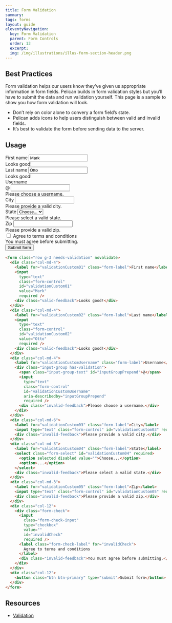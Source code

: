 ```yaml
---
title: Form Validation
summary:
tags: forms
layout: guide
eleventyNavigation:
  key: Form Validation
  parent: Form Controls
  order: 13
  excerpt:
  img: /img/illustrations/illus-form-section-header.png
---
```


## Best Practices

Form validation helps our users know they’ve given us appropriate information in form fields. Pelican builds in form validation styles but you’ll have to submit the data and run validation yourself. This page is a sample to show you how form validation will look.

- Don’t rely on color alone to convery a form field’s state.
- Pelican adds icons to help users distinguish between valid and invalid fields.
- It’s best to validate the form before sending data to the server.

## Usage

<form class="row g-3 needs-validation" novalidate>
  <div class="col-md-4">
    <label for="validationCustom01" class="form-label">First name</label>
    <input type="text" class="form-control" id="validationCustom01" value="Mark" required>
    <div class="valid-feedback">
      Looks good!
    </div>
  </div>
  <div class="col-md-4">
    <label for="validationCustom02" class="form-label">Last name</label>
    <input type="text" class="form-control" id="validationCustom02" value="Otto" required>
    <div class="valid-feedback">
      Looks good!
    </div>
  </div>
  <div class="col-md-4">
    <label for="validationCustomUsername" class="form-label">Username</label>
    <div class="input-group has-validation">
      <span class="input-group-text" id="inputGroupPrepend">@</span>
      <input type="text" class="form-control" id="validationCustomUsername" aria-describedby="inputGroupPrepend" required>
      <div class="invalid-feedback">
        Please choose a username.
      </div>
    </div>
  </div>
  <div class="col-md-6">
    <label for="validationCustom03" class="form-label">City</label>
    <input type="text" class="form-control" id="validationCustom03" required>
    <div class="invalid-feedback">
      Please provide a valid city.
    </div>
  </div>
  <div class="col-md-3">
    <label for="validationCustom04" class="form-label">State</label>
    <select class="form-select" id="validationCustom04" required>
      <option selected disabled value="">Choose...</option>
      <option>...</option>
    </select>
    <div class="invalid-feedback">
      Please select a valid state.
    </div>
  </div>
  <div class="col-md-3">
    <label for="validationCustom05" class="form-label">Zip</label>
    <input type="text" class="form-control" id="validationCustom05" required>
    <div class="invalid-feedback">
      Please provide a valid zip.
    </div>
  </div>
  <div class="col-12">
    <div class="form-check">
      <input class="form-check-input" type="checkbox" value="" id="invalidCheck" required>
      <label class="form-check-label" for="invalidCheck">
        Agree to terms and conditions
      </label>
      <div class="invalid-feedback">
        You must agree before submitting.
      </div>
    </div>
  </div>
  <div class="col-12">
    <button class="btn btn-primary" type="submit">Submit form</button>
  </div>
</form>

```html
<form class="row g-3 needs-validation" novalidate>
  <div class="col-md-4">
    <label for="validationCustom01" class="form-label">First name</label>
    <input
      type="text"
      class="form-control"
      id="validationCustom01"
      value="Mark"
      required />
    <div class="valid-feedback">Looks good!</div>
  </div>
  <div class="col-md-4">
    <label for="validationCustom02" class="form-label">Last name</label>
    <input
      type="text"
      class="form-control"
      id="validationCustom02"
      value="Otto"
      required />
    <div class="valid-feedback">Looks good!</div>
  </div>
  <div class="col-md-4">
    <label for="validationCustomUsername" class="form-label">Username</label>
    <div class="input-group has-validation">
      <span class="input-group-text" id="inputGroupPrepend">@</span>
      <input
        type="text"
        class="form-control"
        id="validationCustomUsername"
        aria-describedby="inputGroupPrepend"
        required />
      <div class="invalid-feedback">Please choose a username.</div>
    </div>
  </div>
  <div class="col-md-6">
    <label for="validationCustom03" class="form-label">City</label>
    <input type="text" class="form-control" id="validationCustom03" required />
    <div class="invalid-feedback">Please provide a valid city.</div>
  </div>
  <div class="col-md-3">
    <label for="validationCustom04" class="form-label">State</label>
    <select class="form-select" id="validationCustom04" required>
      <option selected disabled value="">Choose...</option>
      <option>...</option>
    </select>
    <div class="invalid-feedback">Please select a valid state.</div>
  </div>
  <div class="col-md-3">
    <label for="validationCustom05" class="form-label">Zip</label>
    <input type="text" class="form-control" id="validationCustom05" required />
    <div class="invalid-feedback">Please provide a valid zip.</div>
  </div>
  <div class="col-12">
    <div class="form-check">
      <input
        class="form-check-input"
        type="checkbox"
        value=""
        id="invalidCheck"
        required />
      <label class="form-check-label" for="invalidCheck">
        Agree to terms and conditions
      </label>
      <div class="invalid-feedback">You must agree before submitting.</div>
    </div>
  </div>
  <div class="col-12">
    <button class="btn btn-primary" type="submit">Submit form</button>
  </div>
</form>
```

## Resources

- [Validation](https://getbootstrap.com/docs/5.3/forms/validation/)

<script>
  // Fetch all the forms we want to apply custom Bootstrap validation styles to
  const forms = document.querySelectorAll('.needs-validation')

  // Loop over them and prevent submission
  Array.from(forms).forEach(form => {
    form.addEventListener('submit', event => {
      if (!form.checkValidity()) {
        event.preventDefault()
        event.stopPropagation()
      }

      form.classList.add('was-validated')
    }, false)
  })
</script>
